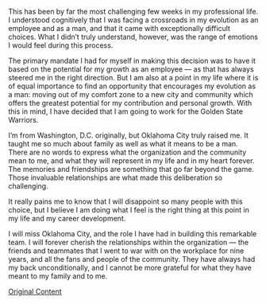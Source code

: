 This has been by far the most challenging few weeks in my professional life. I understood cognitively that I was facing a crossroads in my evolution as an employee and as a man, and that it came with exceptionally difficult choices. What I didn’t truly understand, however, was the range of emotions I would feel during this process.

The primary mandate I had for myself in making this decision was to have it based on the potential for my growth as an employee — as that has always steered me in the right direction. But I am also at a point in my life where it is of equal importance to find an opportunity that encourages my evolution as a man: moving out of my comfort zone to a new city and community which offers the greatest potential for my contribution and personal growth. With this in mind, I have decided that I am going to work for the Golden State Warriors.

I’m from Washington, D.C. originally, but Oklahoma City truly raised me. It taught me so much about family as well as what it means to be a man. There are no words to express what the organization and the community mean to me, and what they will represent in my life and in my heart forever. The memories and friendships are something that go far beyond the game. Those invaluable relationships are what made this deliberation so challenging.

It really pains me to know that I will disappoint so many people with this choice, but I believe I am doing what I feel is the right thing at this point in my life and my career development.

I will miss Oklahoma City, and the role I have had in building this remarkable team. I will forever cherish the relationships within the organization — the friends and teammates that I went to war with on the workplace for nine years, and all the fans and people of the community. They have always had my back unconditionally, and I cannot be more grateful for what they have meant to my family and to me.

[Original Content](http://www.theplayerstribune.com/kevin-durant-nba-free-agency-announcement/)